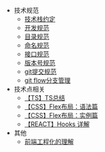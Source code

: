 - 技术规范
  - [技术栈约定](technology/standard.md)
  - [开发规范](code/standard.md)
  - [目录规范](file/standard.md)
  - [命名规范](name/standard.md)
  - [接口规范](api/standard.md)
  - [版本号规范](standard/semanticVersion.md)
  - [git提交规范](standard/gitCommit.md)
  - [git flow分支管理](standard/gitFlow.md)
- 技术点相关
  - [【TS】TS总结](ts/introduction.md)
  - [【CSS】Flex布局：语法篇](css/flex-grammar.md)
  - [【CSS】Flex布局：实例篇](css/flex-instance.md)
  - [【REACT】Hooks 详解](react/hooks.md)
- 其他
  - [前端工程化的理解](other/engineering.md)